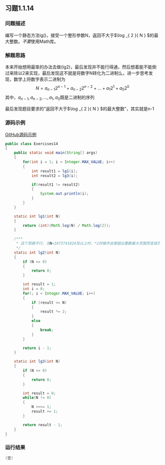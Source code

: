## 习题1.1.14

### 问题描述
编写一个静态方法lg()，接受一个整形参数N，返回不大于$\log _{ 2 }{ N } $的最大整数。*不要*使用Math库。

### 解题思路
本来开始想用最笨的办法去做(lg2)，最后发现并不能行得通，然后想着能不能倒过来除以2来实现，最后发现这不就是将数字N转化为二进制么，进一步思考发现，数学上将数字表示二进制为
$$N={ a }_{ n-1 }{ 2 }^{ n-1 }+{ a }_{ n-2 }{ 2 }^{ n-2 }+...+{ a }_{ 1 }{ 2 }^{ 1 }+{ a }_{ 0 }{ 2 }^{ 0 }$$
其中，${ a }_{ n-1 },{ a }_{ n-2 },...,{ a }_{ 1 },{ a }_{ 0 }$既是二进制的序列

最后发现题目要求的“返回不大于$\log _{ 2 }{ N } $的最大整数”，其实就是n-1

### 源码示例
[GitHub源码示例](https://github.com/MoonsunS/Algorithms/blob/master/src/main/java/com/moonsuns/algorithms/chapter01/section01/Exercises14.java)

```java
public class Exercises14
{
    public static void main(String[] args)
    {
        for(int i = 1; i < Integer.MAX_VALUE; i++)
        {
            int result1 = lg1(i);
            int result2 = lg3(i);

            if(result1 != result2)
            {
                System.out.println(i);
            }
        }
    }

    static int lg1(int N)
    {
        return (int)(Math.log(N) / Math.log(2));
    }

    /***
     * 这个思路不行，当N=1073741824及以上时，*2的操作会使超出整数最大范围而变成负数
     */
    static int lg2(int N)
    {
        if (N <= 0)
        {
            return 0;
        }

        int result = 1;
        int i = 0;
        for(; i < Integer.MAX_VALUE; i++)
        {
            if (result <= N)
            {
                result *= 2;
            }
            else
            {
                break;
            }
        }

        return i - 1;
    }

    static int lg3(int N)
    {
        if (N <= 0)
        {
            return 0;
        }

        int result = 0;
        while(N != 0)
        {
            N >>>= 1;
            result += 1;
        }

        return result - 1;
    }
}

```

### 运行结果

```java
(空)
```
